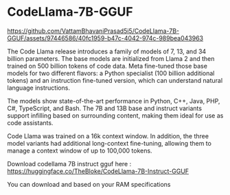 # CodeLlama-7B-GGUF

https://github.com/VattamBhavaniPrasad5i5/CodeLlama-7B-GGUF/assets/97446586/40fc1959-b47c-4042-974c-989bea043963

 The Code Llama release introduces a family of models of 7, 13, and 34 billion parameters. The base models are initialized from Llama 2 and then trained on 500 billion tokens of code data. Meta fine-tuned those base models for two different flavors: a Python specialist (100 billion additional tokens) and an instruction fine-tuned version, which can understand natural language instructions.

The models show state-of-the-art performance in Python, C++, Java, PHP, C#, TypeScript, and Bash. The 7B and 13B base and instruct variants support infilling based on surrounding content, making them ideal for use as code assistants.

Code Llama was trained on a 16k context window. In addition, the three model variants had additional long-context fine-tuning, allowing them to manage a context window of up to 100,000 tokens.

Download codellama 7B instruct gguf here : https://huggingface.co/TheBloke/CodeLlama-7B-Instruct-GGUF

You can download and based on your RAM specifications
